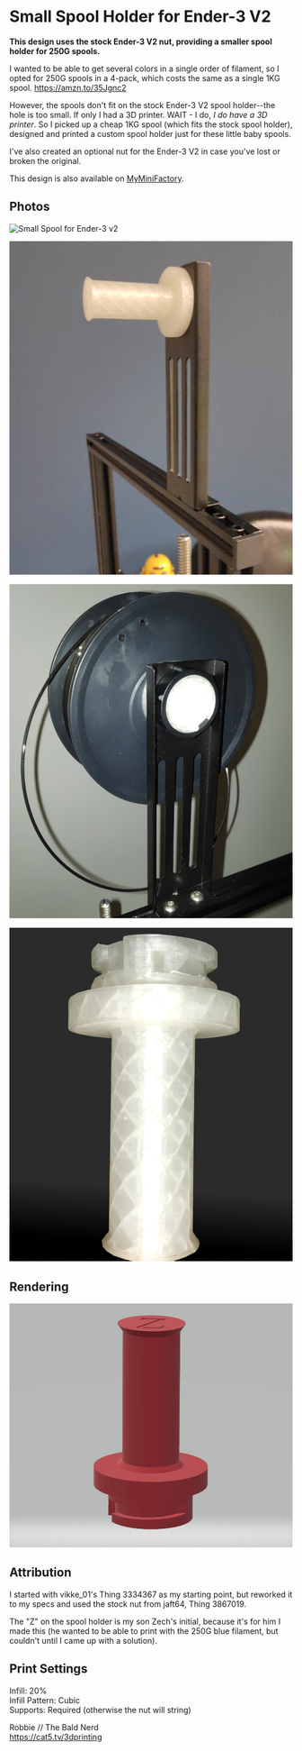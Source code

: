 # Small Spool Holder for Ender-3 V2

**This design uses the stock Ender-3 V2 nut, providing a smaller spool holder for 250G spools.**

I wanted to be able to get several colors in a single order of filament, so I opted for 250G spools in a 4-pack, which costs the same as a single 1KG spool. https://amzn.to/35Jgnc2

However, the spools don't fit on the stock Ender-3 V2 spool holder--the hole is too small. If only I had a 3D printer. WAIT - I do, *I do have a 3D printer*. So I picked up a cheap 1KG spool (which fits the stock spool holder), designed and printed a custom spool holder just for these little baby spools.

I've also created an optional nut for the Ender-3 V2 in case you've lost or broken the original.

This design is also available on [MyMiniFactory](https://www.myminifactory.com/object/3d-print-139585).

## Photos

![Small Spool for Ender-3 v2](images/bluespool.jpg?raw=true)

![Small Spool for Ender-3 v2](images/installed.jpg?raw=true)

![Small Spool for Ender-3 v2](images/spool.jpg?raw=true)

![Small Spool for Ender-3 v2](images/printed.jpg?raw=true)


## Rendering

![Small Spool for Ender-3 v2](preview.png?raw=true)

## Attribution

I started with vikke_01's Thing 3334367 as my starting point, but reworked it to my specs and used the stock nut from jaft64, Thing 3867019.

The "Z" on the spool holder is my son Zech's initial, because it's for him I made this (he wanted to be able to print with the 250G blue filament, but couldn't until I came up with a solution).

## Print Settings

Infill: 20%\
Infill Pattern: Cubic\
Supports: Required (otherwise the nut will string)

Robbie // The Bald Nerd\
https://cat5.tv/3dprinting

